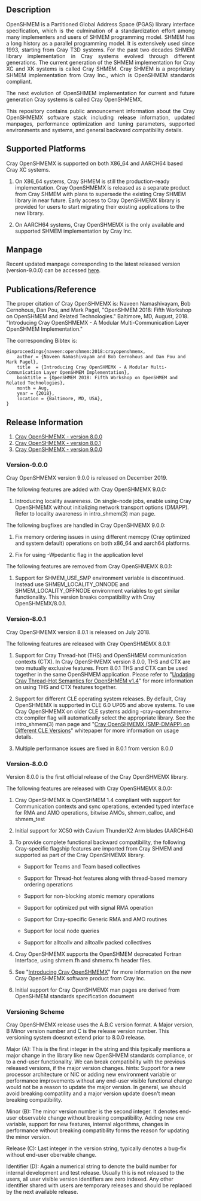 ## Description
<p align="justify">
OpenSHMEM is a Partitioned Global Address Space (PGAS) library interface specification,
which is the culmination of a standardization effort among many implementers and users
of SHMEM programming model. SHMEM has a long history as a parallel programming model.
It is extensively used since 1993, starting from Cray T3D systems. For the past two
decades SHMEM library implementation in Cray systems evolved through different
generations. The current generation of the SHMEM implementation for Cray XC and XK
systems is called Cray SHMEM. Cray SHMEM is a proprietary SHMEM implementation from
Cray Inc., which is OpenSHMEM standards compliant.
</p>

<p align="justify">
The next evolution of OpenSHMEM implementation for current and future generation Cray
systems is called Cray OpenSHMEMX.
</p>

<p align="justify">
This repository contains public announcement information about the Cray OpenSHMEMX
software stack including release information, updated manpages, performance
optimization and tuning parameters, supported environments and systems, and general
backward compatibility details.
</p>

## Supported Platforms
Cray OpenSHMEMX is supported on both X86_64 and AARCH64 based Cray XC systems.

1. On X86_64 systems, Cray SHMEM is still the production-ready implementation. 
Cray OpenSHMEMX is released as a separate product from Cray SHMEM with plans 
to supersede the existing Cray SHMEM library in near future. Early access to 
Cray OpenSHMEMX library is provided for users to start migrating their existing 
applications to the new library.

2. On AARCH64 systems, Cray OpenSHMEMX is the only available
and supported SHMEM implementation by Cray Inc.

## Manpage
Recent updated manpage corresponding to the latest released
version (version-9.0.0) can be accessed [here](man/main.html).

## Publications/Reference
The proper citation of Cray OpenSHMEMX is:
Naveen Namashivayam, Bob Cernohous, Dan Pou, and Mark Pagel, "OpenSHMEM 2018: Fifth Workshop on OpenSHMEM and Related Technologies." Baltimore, MD, August, 2018. "Introducing Cray OpenSHMEMX - A Modular Multi-Communication Layer OpenSHMEM Implementation."

The corresponding Bibtex is:
```
@inproceedings{naveen:openshmem:2018:crayopenshmemx,
    author = {Naveen Namashivayam and Bob Cernohous and Dan Pou and Mark Pagel},
    title  = {Introducing Cray OpenSHMEMX - A Modular Multi-Communication Layer OpenSHMEM Implementation},
    booktitle = {OpenSHMEM 2018: Fifth Workshop on OpenSHMEM and Related Technologies},
    month = Aug,
    year = {2018},
    location = {Baltimore, MD, USA},
}
```

## Release Information
1. [Cray OpenSHMEMX - version 8.0.0](#version-8.0.0)
2. [Cray OpenSHMEMX - version 8.0.1](#version-8.0.1)
3. [Cray OpenSHMEMX - version 9.0.0](#version-9.0.0)

### Version-9.0.0
Cray OpenSHMEMX version 9.0.0 is released on December 2019.

The following features are added with Cray OpenSHMEMX 9.0.0:

1. Introducing locality awareness. On single-node jobs, enable using
Cray OpenSHMEMX without initializing network transport options (DMAPP).
Refer to locality awareness in intro_shmem(3) man page.

The following bugfixes are handled in Cray OpenSHMEMX 9.0.0:

1. Fix memory ordering issues in using different memcpy (Cray optimized
and system default) operations on both x86_64 and aarch64 platforms.

2. Fix for using -Wpedantic flag in the application level

The following features are removed from Cray OpenSHMEMX 8.0.1:

1. Support for SHMEM_USE_SMP environment variable is discontinued. Instead
use SHMEM_LOCALITY_ONNODE and SHMEM_LOCALITY_OFFNODE environment variables
to get similar functionality. This version breaks compatibility with Cray
OpenSHMEMX/8.0.1.

### Version-8.0.1
Cray OpenSHMEMX version 8.0.1 is released on July 2018.

The following features are released with Cray OpenSHMEMX 8.0.1:

1. Support for Cray Thread-hot (THS) and OpenSHMEM communication contexts
(CTX). In Cray OpenSHMEMX version 8.0.0, THS and CTX are two mutually
exclusive features. From 8.0.1 THS and CTX can be used together in the same 
OpenSHMEM application. Please refer to "[Updating Cray Thread-Hot Semantics 
for OpenSHMEM v1.4](https://pe-cray.github.io/whitepapers/)" for 
more information on using THS and CTX features together.

2. Support for different CLE operating system releases. By default, Cray
OpenSHMEMX is supported in CLE 6.0 UP05 and above systems. To use Cray
OpenSHMEMX on older CLE systems adding -cray-openshmemx-ctx compiler flag
will automatically select the appropriate library. See the intro_shmem(3)
man page and "[Cray OpenSHMEMX (SMP-DMAPP) on Different CLE 
Versions](https://pe-cray.github.io/whitepapers/)" whitepaper for more 
information on usage details.

3. Multiple performance issues are fixed in 8.0.1 from version 8.0.0

### Version-8.0.0
Version 8.0.0 is the first official release of the Cray OpenSHMEMX library.

The following features are released with Cray OpenSHMEMX 8.0.0:
1. Cray OpenSHMEMX is OpenSHMEM 1.4 compliant with support for Communication
contexts and sync operations, extended typed interface for RMA and AMO
operations, bitwise AMOs, shmem_calloc, and shmem_test

2. Initial support for XC50 with Cavium ThunderX2 Arm blades (AARCH64)

3. To provide complete functional backward compatibility, the following
Cray-specific flagship features are imported from Cray SHMEM and supported as
part of the Cray OpenSHMEMX library.
    * Support for Teams and Team based collectives

    * Support for Thread-hot features along with thread-based memory
    ordering operations

    * Support for non-blocking atomic memory operations

    * Support for optimized put with signal RMA operation

    * Support for Cray-specific Generic RMA and AMO routines

    * Support for local node queries

    * Support for alltoallv and alltoallv packed collectives

4. Cray OpenSHMEMX supports the OpenSHMEM deprecated Fortran Interface, using
shmem.fh and shmemx.fh header files.

5.  See "[Introducing Cray OpenSHMEMX](https://pe-cray.github.io/whitepapers/)"
for more information on the new Cray OpenSHMEMX software product from Cray Inc.

6. Initial support for Cray OpenSHMEMX man pages are derived from OpenSHMEM
standards specification document

### Versioning Scheme
Cray OpenSHMEMX release uses the A.B.C version format. A Major version,
B Minor version number and C is the release version number. This versioning
system doesnot extend prior to 8.0.0 release.

Major (A): This is the first integer in the string and this typically mentions
a major change in the library like new OpenSHMEM standards compliance, or to a
end-user functionality. We can break compatibility with the previous released 
versions, if the major version changes.
  hints: Support for a new processor architecture or NIC or adding new
  environment variable or performance improvements without any end-user
  visible functional change would not be a reason to update the major
  version. In general, we should avoid breaking compatility and a major
  version update doesn't mean breaking compatibility.

Minor (B): The minor version number is the second integer. It denotes end-user
observable change without breaking compatibility. Adding new env variable,
support for new features, internal algorithms, changes in performance without
breaking compatibility forms the reason for updating the minor version.

Release (C): Last integer in the version string, typically denotes a bug-fix
without end-user obervable change.

Identifier (D): Again a numerical string to denote the build number for internal
development and test release. Usually this is not released to the users, all
user visible version identifiers are zero indexed. Any other identifier shared
with users are temporary releases and should be replaced by the next available
release.
